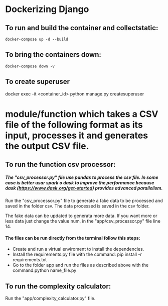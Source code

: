 # Dockerizing Django

## To run and build the container and collectstatic:

    docker-compose up -d --build

## To bring the containers down:
    docker-compose down -v

## To create superuser
docker exec -it <container_id> python manage.py createsuperuser

# module/function which takes a CSV file of the following format as its input, processes it and generates the output CSV file.

## To run the function csv processor:
##### The "csv_processor.py" file use pandas to process the csv file. In some case is better usar spark o dask to improve the performance because dask (https://www.dask.org/get-started) provides advanced parallelism.

Run the "csv_processor.py" file to generate a fake data to be processed and saved in the folder
csv. The data processed is saved in the csv folder. 

The fake data can be updated to generata more data. If you want more or less data just change the value num,
in the "app/csv_processor.py" file line 14.
#### The files can be run directly from the terminal follow this steps:
* Create and run a virtual enviroment to install the dependencies.
* Install the requirements.py file with the command: pip install -r requirements.txt
* Go to the folder app and run the files as described above with the command:python name_file.py

## To run the complexity calculator:
Run the "app/complexity_calculator.py" file.